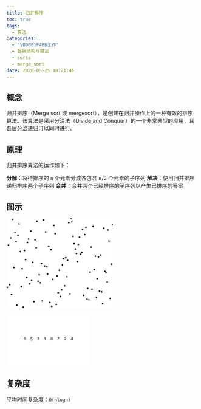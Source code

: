 ```yaml
---
title: 归并排序
toc: true
tags:
  - 算法
categories:
  - "\U0001F4BB工作"
  - 数据结构与算法
  - sorts
  - merge_sort
date: 2020-05-25 18:21:46
---
```


## 概念

归并排序（Merge sort 或 mergesort），是创建在归并操作上的一种有效的排序算法。该算法是采用分治法（Divide and Conquer）的一个非常典型的应用，且各层分治递归可以同时进行。

## 原理

归并排序算法的运作如下：

**分解**：将待排序的 `n` 个元素分成各包含 `n/2` 个元素的子序列
**解决**：使用归并排序递归排序两个子序列
**合并**：合并两个已经排序的子序列以产生已排序的答案

## 图示

![归并排序算法](./img/Merge_sort_animation.gif)

![归并排序实例](./img/Merge-sort-example.gif)

## 复杂度

平均时间复杂度：`O(nlogn)`
